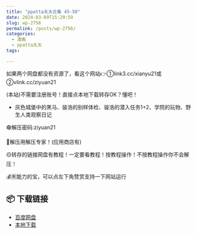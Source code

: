 ```yaml
---
title: "ppatta太太合集 45-50"
date: 2024-03-09T15:29:59
slug: wp-2756
permalink: /posts/wp-2756/
categories:
  - 漫画
  - ppatta太太
tags:

---
```


如果两个网盘都没有资源了，看这个网站👉①link3.cc/xianyu21或②vlink.cc/ziyuan21

(本站)不需要注册账号！直接点本地下载转存OK？懂吧！

*   灰色城堡中的黑马、骏浩的别样体检、骏浩的潜入任务1+2、学院的玩物、野生人类观察日记

🟢解压密码:ziyuan21

🔵解压用解压专家！(应用商店有)

🟡转存的链接网盘有教程！一定要看教程！按教程操作！不按教程操作你不会解压！

💰🈶能力的宝，可以点左下角赞赏支持一下网站运行

## 📦 下载链接
- [百度网盘](https://blziyuan21.com/pay-download/2756?key=d3ab50325c&down_id=0)
- [本地下载](https://blziyuan21.com/pay-download/2756?key=d3ab50325c&down_id=1)

